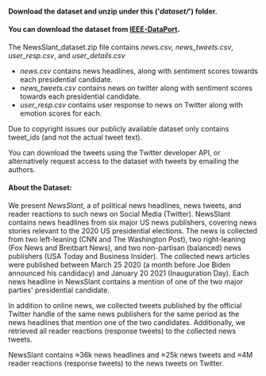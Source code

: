 #### Download the dataset and unzip under this ('_dataset/_') folder.
#### You can download the dataset from [IEEE-DataPort](https://ieee-dataport.org/documents/newsslant). 

The NewsSlant_dataset.zip file contains *news.csv, news\_tweets.csv*, *user\_resp.csv*, and *user\_details.csv*
- *news.csv* contains news headlines, along with sentiment scores towards each presidential candidate.
- *news\_tweets.csv* contains news on twitter along with sentiment scores towards each presidential candidate.
- *user\_resp.csv* contains user response to news on Twitter along with emotion scores for each.

Due to copyright issues our publicly available dataset only contains tweet_ids (and not the actual tweet text). 

You can download the tweets using the Twitter developer API, or alternatively request access to the dataset with tweets by emailing the authors.

#### About the Dataset:

We present _NewsSlant_, a of political news headlines, news tweets, and reader reactions to such news on Social Media (Twitter). NewsSlant contains news headlines from six major US news publishers, covering news stories relevant to the 2020 US presidential elections. The news is collected from two left-leaning (CNN and The Washington Post), two right-leaning (Fox News and Breitbart News), and two non-partisan (balanced) news publishers (USA Today and Business Insider). The collected news articles were published between March 25 2020 (a month before Joe Biden announced his candidacy) and January 20 2021 (Inauguration Day). Each news headline in NewsSlant contains a mention of one of the two major parties' presidential candidate.

In addition to online news, we collected tweets published by the official Twitter handle of the same news publishers for the same period as the news headlines that mention one of the two candidates. Additionally, we retrieved all reader reactions (response tweets) to the collected news tweets.

NewsSlant contains &asymp;36k news headlines and &asymp;25k news tweets and &asymp;4M reader reactions (response tweets) to the news tweets on Twitter.
